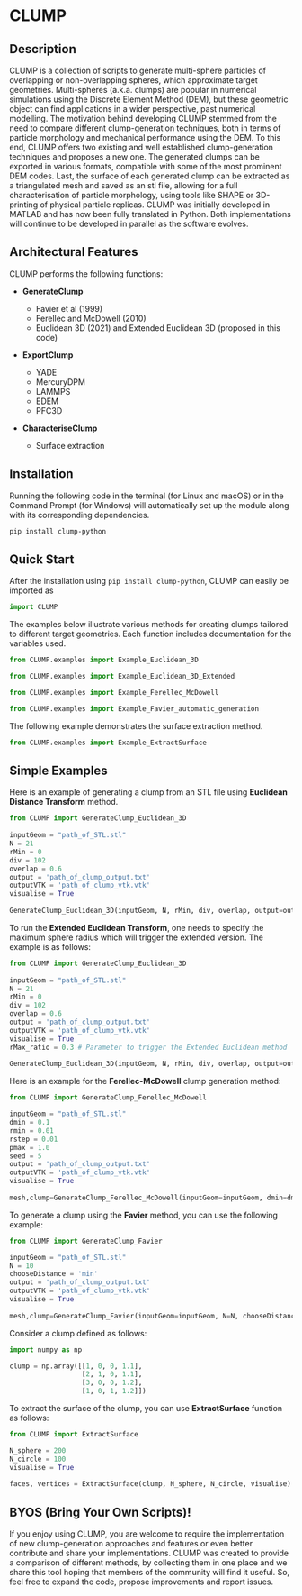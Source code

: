 
# CLUMP

## Description

CLUMP is a collection of scripts to generate multi-sphere particles of overlapping or non-overlapping spheres, which approximate target
geometries. Multi-spheres (a.k.a. clumps) are popular in numerical simulations using the Discrete Element Method (DEM), but these geometric
object can find applications in a wider perspective, past numerical modelling. The motivation behind developing CLUMP stemmed from the need
to compare different clump-generation techniques, both in terms of particle morphology and mechanical performance using the DEM. To this
end, CLUMP offers two existing and well established clump-generation techniques and proposes a new one. The generated clumps can be
exported in various formats, compatible with some of the most prominent DEM codes. Last, the surface of each generated clump can be extracted
as a triangulated mesh and saved as an stl file, allowing for a full characterisation of particle morphology, using tools like SHAPE or 3D-printing of
physical particle replicas. CLUMP was initially developed in MATLAB and has now been fully translated in Python. Both implementations will
continue to be developed in parallel as the software evolves.


## Architectural Features
CLUMP performs the following functions:

- __GenerateClump__
  - Favier et al (1999)
  - Ferellec and McDowell (2010)
  - Euclidean 3D (2021) and Extended Euclidean 3D (proposed in this code)

- __ExportClump__
  - YADE
  - MercuryDPM
  - LAMMPS
  - EDEM
  - PFC3D

- __CharacteriseClump__
  - Surface extraction



## Installation

Running the following code in the terminal (for Linux and macOS) or in the Command Prompt (for Windows) will automatically set up the module along with its corresponding dependencies.

```bash 
pip install clump-python
```


## Quick Start

After the installation using ```pip install clump-python```, CLUMP can easily be imported as

```python
import CLUMP
```

The examples below illustrate various methods for creating clumps tailored to different target geometries. Each function includes documentation for the variables used.

```python
from CLUMP.examples import Example_Euclidean_3D
```

```python
from CLUMP.examples import Example_Euclidean_3D_Extended
```

```python
from CLUMP.examples import Example_Ferellec_McDowell
```

```python
from CLUMP.examples import Example_Favier_automatic_generation
```

The following example demonstrates the surface extraction method.

```python
from CLUMP.examples import Example_ExtractSurface
```

## Simple Examples

Here is an example of generating a clump from an STL file using __Euclidean Distance Transform__ method.

```python
from CLUMP import GenerateClump_Euclidean_3D  
  
inputGeom = "path_of_STL.stl"  
N = 21  
rMin = 0  
div = 102  
overlap = 0.6  
output = 'path_of_clump_output.txt'  
outputVTK = 'path_of_clump_vtk.vtk'  
visualise = True  
  
GenerateClump_Euclidean_3D(inputGeom, N, rMin, div, overlap, output=output, outputVTK=outputVTK, visualise=visualise)
```

To run the __Extended Euclidean Transform__, one needs to specify the maximum sphere radius which will trigger the extended version. The example is as follows:

```python
from CLUMP import GenerateClump_Euclidean_3D  
  
inputGeom = "path_of_STL.stl"  
N = 21  
rMin = 0  
div = 102  
overlap = 0.6  
output = 'path_of_clump_output.txt'  
outputVTK = 'path_of_clump_vtk.vtk'  
visualise = True
rMax_ratio = 0.3 # Parameter to trigger the Extended Euclidean method
  
GenerateClump_Euclidean_3D(inputGeom, N, rMin, div, overlap, output=output, outputVTK=outputVTK, visualise=visualise, rMax_ratio=rMax_ratio)
```

Here is an example for the __Ferellec-McDowell__ clump generation method:

```python
from CLUMP import GenerateClump_Ferellec_McDowell

inputGeom = "path_of_STL.stl"  
dmin = 0.1  
rmin = 0.01  
rstep = 0.01  
pmax = 1.0  
seed = 5  
output = 'path_of_clump_output.txt'  
outputVTK = 'path_of_clump_vtk.vtk'  
visualise = True  
  
mesh,clump=GenerateClump_Ferellec_McDowell(inputGeom=inputGeom, dmin=dmin, rmin=rmin, rstep=rstep, pmax=pmax, seed=seed, output=output, outputVTK=outputVTK, visualise=visualise)
```

To generate a clump using the __Favier__ method, you can use the following example:

```python
from CLUMP import GenerateClump_Favier

inputGeom = "path_of_STL.stl"  
N = 10  
chooseDistance = 'min'  
output = 'path_of_clump_output.txt'  
outputVTK = 'path_of_clump_vtk.vtk'  
visualise = True  
  
mesh,clump=GenerateClump_Favier(inputGeom=inputGeom, N=N, chooseDistance=chooseDistance, output=output, outputVTK=outputVTK, visualise=visualise)
```

Consider a clump defined as follows:

```python
import numpy as np

clump = np.array([[1, 0, 0, 1.1],  
                  [2, 1, 0, 1.1],  
                  [3, 0, 0, 1.2],  
                  [1, 0, 1, 1.2]])
```

To extract the surface of the clump, you can use __ExtractSurface__ function as follows:

```python
from CLUMP import ExtractSurface

N_sphere = 200  
N_circle = 100  
visualise = True  
  
faces, vertices = ExtractSurface(clump, N_sphere, N_circle, visualise)
```

 ## BYOS (Bring Your Own Scripts)!

If you enjoy using CLUMP, you are welcome to require the implementation of new clump-generation approaches and features or even better contribute and share your implementations. CLUMP was created to provide a comparison of different methods, by collecting them in one place and we share this tool hoping that members of the community will find it useful. So, feel free to expand the code, propose improvements and report issues.

